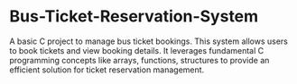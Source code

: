 # Bus-Ticket-Reservation-System
A basic C project to manage bus ticket bookings. This system allows users to book tickets  and view booking details.  It leverages fundamental C programming concepts like arrays, functions, structures to provide an efficient solution for ticket reservation management.
